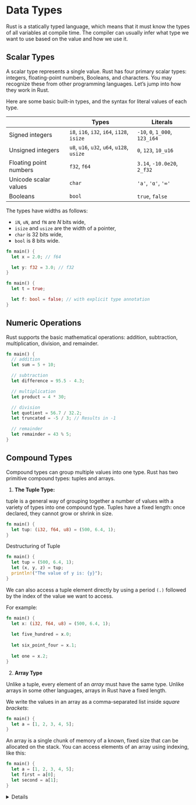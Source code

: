 # Data Types

Rust is a statically typed language, which means that it must know the types of all variables at compile time. The compiler can usually infer what type we want to use based on the value and how we use it.

## **Scalar Types**

A scalar type represents a single value. Rust has four primary scalar types: integers, floating-point numbers, Booleans, and characters. You may recognize these from other programming languages. Let’s jump into how they work in Rust.




Here are some basic built-in types, and the syntax for literal values of each
type.

|                        | Types                                      | Literals                       |
| ---------------------- | ------------------------------------------ | ------------------------------ |
| Signed integers        | `i8`, `i16`, `i32`, `i64`, `i128`, `isize` | `-10`, `0`, `1_000`, `123_i64` |
| Unsigned integers      | `u8`, `u16`, `u32`, `u64`, `u128`, `usize` | `0`, `123`, `10_u16`           |
| Floating point numbers | `f32`, `f64`                               | `3.14`, `-10.0e20`, `2_f32`    |
| Unicode scalar values  | `char`                                     | `'a'`, `'α'`, `'∞'`            |
| Booleans               | `bool`                                     | `true`, `false`                |

The types have widths as follows:

- `iN`, `uN`, and `fN` are _N_ bits wide,
- `isize` and `usize` are the width of a pointer,
- `char` is 32 bits wide,
- `bool` is 8 bits wide.

```rust
fn main() {
  let x = 2.0; // f64

  let y: f32 = 3.0; // f32
}
```

```rust
fn main() {
  let t = true;

  let f: bool = false; // with explicit type annotation
}

```

## **Numeric Operations**

Rust supports the basic mathematical operations: addition, subtraction, multiplication, division, and remainder.

```rust
fn main() {
  // addition
  let sum = 5 + 10;

  // subtraction
  let difference = 95.5 - 4.3;

  // multiplication
  let product = 4 * 30;

  // division
  let quotient = 56.7 / 32.2;
  let truncated = -5 / 3; // Results in -1

  // remainder
  let remainder = 43 % 5;
}

```



## **Compound Types**

Compound types can group multiple values into one type. Rust has two primitive compound types: tuples and arrays.

1. **The Tuple Type:**

tuple is a general way of grouping together a number of values with a variety of types into one compound type. Tuples have a fixed length: once declared, they cannot grow or shrink in size.

```rust
fn main() {
  let tup: (i32, f64, u8) = (500, 6.4, 1);
}
```

Destructuring of Tuple

```rust 
fn main() {
  let tup = (500, 6.4, 1);
  let (x, y, z) = tup;
  println!("The value of y is: {y}");
}
```

We can also access a tuple element directly by using a period `(.)` followed by the index of the value we want to access. 

For example:


```rust
fn main() {
  let x: (i32, f64, u8) = (500, 6.4, 1);
  
  let five_hundred = x.0;
  
  let six_point_four = x.1;
  
  let one = x.2;
}
```

2. **Array Type**

Unlike a tuple, every element of an *array* must have the same type. Unlike arrays in some other languages, arrays in Rust have a fixed length.

We write the values in an array as a comma-separated list inside *square brackets*:

```rust
fn main() {
  let a = [1, 2, 3, 4, 5];
}
```

An array is a single chunk of memory of a known, fixed size that can be allocated on the stack. You can access elements of an array using indexing, like this:

```rust
fn main() {
  let a = [1, 2, 3, 4, 5];
  let first = a[0];
  let second = a[1];
}
```

<details>

There are a few syntaxes which are not shown above:

- All underscores in numbers can be left out, they are for legibility only. So
  `1_000` can be written as `1000` (or `10_00`), and `123_i64` can be written as
  `123i64`.

</details>
